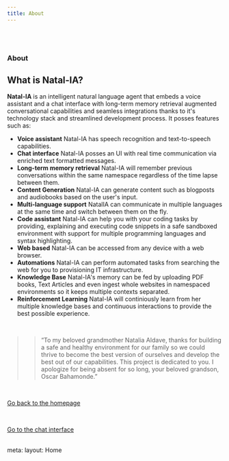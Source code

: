 ```yaml
---
title: About
---
```


<br>
<br>

<div class="text-center">
  <!-- You can use Vue components inside markdown -->
  <Icon icon="mdi-information" class="x2 text-primary text-center mx-auto" />
  <h3>About</h3>
</div>

## What is Natal-IA?

**Natal-IA** is an intelligent natural language agent that embeds a voice assistant and a chat interface with long-term memory retrieval augmented conversational capabilities and seamless integrations thanks to it's technology stack and streamlined development process. It posses features such as:

- **Voice assistant** Natal-IA has speech recognition and text-to-speech capabilities.
- **Chat interface** Natal-IA posses an UI with real time communication via enriched text formatted messages.
- **Long-term memory retrieval** Natal-IA will remember previous conversations within the same namespace regardless of the time lapse between them.
- **Content Generation** Natal-IA can generate content such as blogposts and audiobooks based on the user's input.
- **Multi-language support** NatalIA can communicate in multiple languages at the same time and switch between them on the fly.
- **Code assistant** Natal-IA can help you with your coding tasks by providing, explaining and executing code snippets in a safe sandboxed environment with support for multiple programming languages and syntax highlighting.
- **Web based** Natal-IA can be accessed from any device with a web browser.
- **Automations** Natal-IA can perform automated tasks from searching the web for you to provisioning IT infrastructure.
- **Knowledge Base** Natal-IA's memory can be fed by uploading PDF books, Text Articles and even ingest whole websites in namespaced environments so it keeps multiple contexts separated.
- **Reinforcement Learning** Natal-IA will continiously learn from her multiple knowledge bases and continuous interactions to provide the best possible experience.

<br>

> > “To my beloved grandmother Natalia Aldave, thanks for building a safe and healthy environment for our family so we could thrive to become the best version of ourselves and develop the best out of our capabilities. This project is dedicated to you. I apologize for being absent for so long, your beloved grandson, Oscar Bahamonde.”

<br>

<a href="/">Go back to the homepage</a>

<br>

<a href="/chat">Go to the chat interface</a>

  <br>

<route lang="yaml">
  meta:
    layout: Home

</route>
